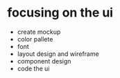 # focusing on the ui

- create mockup
- color pallete
- font
- layout design and wireframe
- component design
- code the ui
